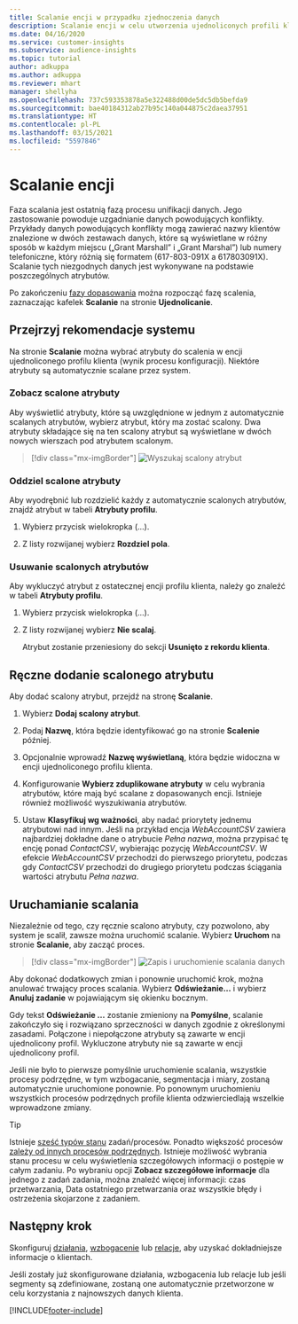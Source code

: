 ```yaml
---
title: Scalanie encji w przypadku zjednoczenia danych
description: Scalanie encji w celu utworzenia ujednoliconych profili klientów.
ms.date: 04/16/2020
ms.service: customer-insights
ms.subservice: audience-insights
ms.topic: tutorial
author: adkuppa
ms.author: adkuppa
ms.reviewer: mhart
manager: shellyha
ms.openlocfilehash: 737c593353878a5e322488d00de5dc5db5befda9
ms.sourcegitcommit: bae40184312ab27b95c140a044875c2daea37951
ms.translationtype: HT
ms.contentlocale: pl-PL
ms.lasthandoff: 03/15/2021
ms.locfileid: "5597846"
---
```

# <a name="merge-entities"></a>Scalanie encji

Faza scalania jest ostatnią fazą procesu unifikacji danych. Jego zastosowanie powoduje uzgadnianie danych powodujących konflikty. Przykłady danych powodujących konflikty mogą zawierać nazwy klientów znalezione w dwóch zestawach danych, które są wyświetlane w różny sposób w każdym miejscu („Grant Marshall” i „Grant Marshal”) lub numery telefoniczne, który różnią się formatem (617-803-091X a 617803091X). Scalanie tych niezgodnych danych jest wykonywane na podstawie poszczególnych atrybutów.

Po zakończeniu [fazy dopasowania](match-entities.md) można rozpocząć fazę scalenia, zaznaczając kafelek **Scalanie** na stronie **Ujednolicanie**.

## <a name="review-system-recommendations"></a>Przejrzyj rekomendacje systemu

Na stronie **Scalanie** można wybrać atrybuty do scalenia w encji ujednoliconego profilu klienta (wynik procesu konfiguracji). Niektóre atrybuty są automatycznie scalane przez system.

### <a name="view-merged-attributes"></a>Zobacz scalone atrybuty

Aby wyświetlić atrybuty, które są uwzględnione w jednym z automatycznie scalanych atrybutów, wybierz atrybut, który ma zostać scalony. Dwa atrybuty składające się na ten scalony atrybut są wyświetlane w dwóch nowych wierszach pod atrybutem scalonym.

> [!div class="mx-imgBorder"]
> ![Wyszukaj scalony atrybut](media/configure-data-merge-profile-attributes.png "Wyszukaj scalony atrybut")

### <a name="separate-merged-attributes"></a>Oddziel scalone atrybuty

Aby wyodrębnić lub rozdzielić każdy z automatycznie scalonych atrybutów, znajdź atrybut w tabeli **Atrybuty profilu**.

1. Wybierz przycisk wielokropka (...).
  
2. Z listy rozwijanej wybierz **Rozdziel pola**.

### <a name="remove-merged-attributes"></a>Usuwanie scalonych atrybutów

Aby wykluczyć atrybut z ostatecznej encji profilu klienta, należy go znaleźć w tabeli **Atrybuty profilu**.

1. Wybierz przycisk wielokropka (...).
  
2. Z listy rozwijanej wybierz **Nie scalaj**.

   Atrybut zostanie przeniesiony do sekcji **Usunięto z rekordu klienta**.

## <a name="manually-add-a-merged-attribute"></a>Ręczne dodanie scalonego atrybutu

Aby dodać scalony atrybut, przejdź na stronę **Scalanie**.

1. Wybierz **Dodaj scalony atrybut**.

2. Podaj **Nazwę**, która będzie identyfikować go na stronie **Scalenie** później.

3. Opcjonalnie wprowadź **Nazwę wyświetlaną**, która będzie widoczna w encji ujednoliconego profilu klienta.

4. Konfigurowanie **Wybierz zduplikowane atrybuty** w celu wybrania atrybutów, które mają być scalane z dopasowanych encji. Istnieje również możliwość wyszukiwania atrybutów.

5. Ustaw **Klasyfikuj wg ważności**, aby nadać priorytety jednemu atrybutowi nad innym. Jeśli na przykład encja *WebAccountCSV* zawiera najbardziej dokładne dane o atrybucie *Pełna nazwa*, można przypisać tę encję ponad *ContactCSV*, wybierając pozycję *WebAccountCSV*. W efekcie *WebAccountCSV* przechodzi do pierwszego priorytetu, podczas gdy *ContactCSV* przechodzi do drugiego priorytetu podczas ściągania wartości atrybutu *Pełna nazwa*.

## <a name="run-your-merge"></a>Uruchamianie scalania

Niezależnie od tego, czy ręcznie scalono atrybuty, czy pozwolono, aby system je scalił, zawsze można uruchomić scalanie. Wybierz **Uruchom** na stronie **Scalanie**, aby zacząć proces.

> [!div class="mx-imgBorder"]
> ![Zapis i uruchomienie scalania danych](media/configure-data-merge-save-run.png "Zapis i uruchomienie scalania danych")

Aby dokonać dodatkowych zmian i ponownie uruchomić krok, można anulować trwający proces scalania. Wybierz **Odświeżanie...** i wybierz **Anuluj zadanie**  w pojawiającym się okienku bocznym.

Gdy tekst **Odświeżanie ...** zostanie zmieniony na **Pomyślne**, scalanie zakończyło się i rozwiązano sprzeczności w danych zgodnie z określonymi zasadami. Połączone i niepołączone atrybuty są zawarte w encji ujednolicony profil. Wykluczone atrybuty nie są zawarte w encji ujednolicony profil.

Jeśli nie było to pierwsze pomyślnie uruchomienie scalania, wszystkie procesy podrzędne, w tym wzbogacanie, segmentacja i miary, zostaną automatycznie uruchomione ponownie. Po ponownym uruchomieniu wszystkich procesów podrzędnych profile klienta odzwierciedlają wszelkie wprowadzone zmiany.

> [!TIP]
> Istnieje [sześć typów stanu](system.md#status-types) zadań/procesów. Ponadto większość procesów [zależy od innych procesów podrzędnych](system.md#refresh-policies). Istnieje możliwość wybrania stanu procesu w celu wyświetlenia szczegółowych informacji o postępie w całym zadaniu. Po wybraniu opcji **Zobacz szczegółowe informacje** dla jednego z zadań zadania, można znaleźć więcej informacji: czas przetwarzania, Data ostatniego przetwarzania oraz wszystkie błędy i ostrzeżenia skojarzone z zadaniem.

## <a name="next-step"></a>Następny krok

Skonfiguruj [działania](activities.md), [wzbogacenie](enrichment-microsoft-graph.md) lub [relacje](relationships.md), aby uzyskać dokładniejsze informacje o klientach.

Jeśli zostały już skonfigurowane działania, wzbogacenia lub relacje lub jeśli segmenty są zdefiniowane, zostaną one automatycznie przetworzone w celu korzystania z najnowszych danych klienta.




[!INCLUDE[footer-include](../includes/footer-banner.md)]